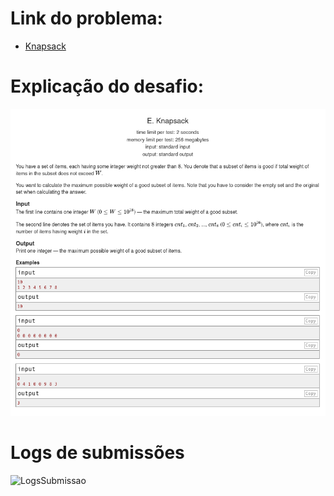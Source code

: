 # Link do problema:

- [Knapsack](https://codeforces.com/contest/1132/problem/E)

# Explicação do desafio:

![Knapsack](./assets/Knap.png)

# Logs de submissões

![LogsSubmissao](./assets/)